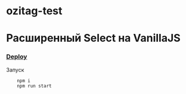 # ozitag-test
# Расширенный Select на VanillaJS
### [Deploy](https://i-vasilich-i.github.io/ozitag-test/build/)
Запуск

    	npm i
    	npm run start
